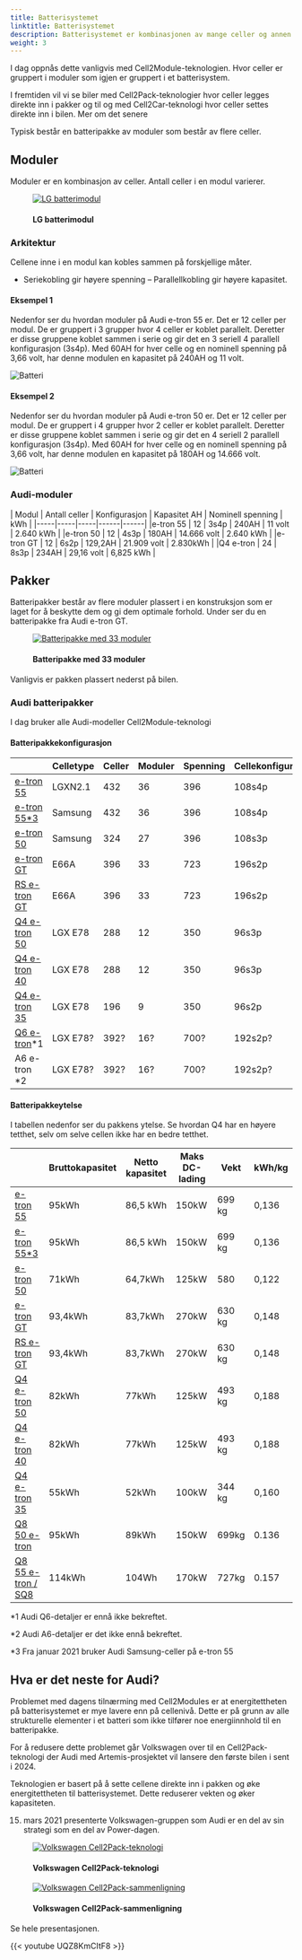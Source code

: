 ```yaml
---
title: Batterisystemet
linktitle: Batterisystemet
description: Batterisystemet er kombinasjonen av mange celler og annen kontrollelektronikk til et komplett batteri for å drive elbilen.
weight: 3
---
```

<!-- markdownlint-disable MD033 -->
I dag oppnås dette vanligvis med Cell2Module-teknologien. Hvor celler er gruppert i moduler som igjen er gruppert i et batterisystem.

I fremtiden vil vi se biler med Cell2Pack-teknologier hvor celler legges direkte inn i pakker og til og med Cell2Car-teknologi hvor celler settes direkte inn i bilen. Mer om det senere

Typisk består en batteripakke av moduler som består av flere celler.

## Moduler

Moduler er en kombinasjon av celler. Antall celler i en modul varierer.

<figure>
    <a href="https://media.electrichasgoneaudi.net/multimedia/technology/battery/batterysystem/module_lg_pouch.jpg">
        <img src="https://media.electrichasgoneaudi.net/multimedia/technology/battery/batterysystem/module_lg_pouch.jpg"
        class="img-fluid" alt="LG batterimodul" title="LG batterimodul">
    </a>
    <figcaption><h4>LG batterimodul</h4></figcaption>
</figure>

### Arkitektur

Cellene inne i en modul kan kobles sammen på forskjellige måter.

- Seriekobling gir høyere spenning
– Parallellkobling gir høyere kapasitet.

#### Eksempel 1

Nedenfor ser du hvordan moduler på Audi e-tron 55 er. Det er 12 celler per modul.
De er gruppert i 3 grupper hvor 4 celler er koblet parallelt. Deretter er disse gruppene koblet sammen i serie og gir det
en 3 seriell 4 parallell konfigurasjon (3s4p). Med 60AH for hver celle og en nominell spenning på 3,66 volt, har denne modulen en kapasitet på 240AH og 11 volt.

![Batteri](/models/e-tron/drivetrain/battery/95kwhconnection.drawio.svg "3s4p-tilkobling")

#### Eksempel 2

Nedenfor ser du hvordan moduler på Audi e-tron 50 er. Det er 12 celler per modul.
De er gruppert i 4 grupper hvor 2 celler er koblet parallelt. Deretter er disse gruppene koblet sammen i serie og gir det
en 4 seriell 2 parallell konfigurasjon (3s4p). Med 60AH for hver celle og en nominell spenning på 3,66 volt, har denne modulen en kapasitet på
180AH og 14.666 volt.

![Batteri](/models/e-tron/drivetrain/battery/71kwhconnection.drawio.svg "4s3p-tilkobling")

### Audi-moduler

| Modul | Antall celler | Konfigurasjon | Kapasitet AH | Nominell spenning | kWh |
|-----|-----|-----|------|------|
|e-tron 55 | 12 | 3s4p | 240AH | 11 volt | 2.640 kWh |
|e-tron 50 | 12 | 4s3p | 180AH | 14.666 volt | 2.640 kWh |
|e-tron GT | 12 | 6s2p | 129,2AH | 21.909 volt | 2.830kWh |
|Q4 e-tron | 24 | 8s3p | 234AH | 29,16 volt | 6,825 kWh |

## Pakker

Batteripakker består av flere moduler plassert i en konstruksjon som er laget for å beskytte dem og
gi dem optimale forhold. Under ser du en batteripakke fra Audi e-tron GT.


<figure>
    <a href="https://media.electrichasgoneaudi.net/multimedia/technology/battery/batterysystem/batterypack_e-tron-gt.jpg">
        <img src="https://media.electrichasgoneaudi.net/multimedia/technology/battery/batterysystem/batterypack_e-tron-gts.jpg"
        class="img-fluid" alt="Batteripakke med 33 moduler" title="Batteripakke med 33 moduler">
    </a>
    <figcaption><h4>Batteripakke med 33 moduler</h4></figcaption>
</figure>

Vanligvis er pakken plassert nederst på bilen.

### Audi batteripakker

I dag bruker alle Audi-modeller Cell2Module-teknologi

#### Batteripakkekonfigurasjon

| | Celletype | Celler | Moduler | Spenning | Cellekonfigurasjon | Bruttotak |
|-----|------|-----|-----|------|-----|-----|
| [e-tron 55](/models/e-tron/drivetrain/battery/#battery-audi-e-tron-55) | LGXN2.1 | 432 | 36 | 396 | 108s4p | 95 kWh |
| [e-tron 55*3](/models/e-tron/drivetrain/battery/#battery-audi-e-tron-55) | Samsung | 432 | 36 | 396 | 108s4p | 95 kWh |
| [e-tron 50](/models/e-tron/drivetrain/battery/#battery-audi-e-tron-50) | Samsung | 324 | 27 | 396 | 108s3p | 71 kWh |
| [e-tron GT](/modeller/e-tron-gt/drivetrain/battery/) | E66A | 396 | 33 | 723 | 196s2p | 93,4 kWh |
| [RS e-tron GT](/modeller/e-tron-gt/drivetrain/battery/) | E66A | 396 | 33 | 723 | 196s2p | 93,4kWh |
| [Q4 e-tron 50](/models/q4-e-tron/drivetrain/battery/#battery-q4-40-e-tron-and-q4-50-e-tron) |LGX E78 | 288 | 12 | 350 |96s3p | 82 kWh |
| [Q4 e-tron 40](/models/q4-e-tron/drivetrain/battery/#battery-q4-40-e-tron-and-q4-50-e-tron) |LGX E78 | 288 | 12 | 350 |96s3p | 82 kWh |
| [Q4 e-tron 35](/models/q4-e-tron/drivetrain/battery/#battery-q4-35) | LGX E78| 196 | 9 | 350 | 96s2p | 55 kWh |
| [Q6 e-tron](/modeller/q6-e-tron/drivetrain/battery/)*1 | LGX E78?| 392? | 16? | 700? | 192s2p? | 110 kWh? |
| A6 e-tron *2 | LGX E78?| 392? | 16? | 700? | 192s2p? | 110 kWh? |

#### Batteripakkeytelse

I tabellen nedenfor ser du pakkens ytelse. Se hvordan Q4 har en høyere tetthet, selv om selve cellen ikke har en bedre tetthet.

| | Bruttokapasitet | Netto kapasitet | Maks DC-lading | Vekt | kWh/kg |
|-----|------|-----|-----|------|-----|
| [e-tron 55](/models/e-tron/drivetrain/battery/#battery-audi-e-tron-55) | 95kWh | 86,5 kWh | 150kW | 699 kg | 0,136 |
| [e-tron 55*3](/models/e-tron/drivetrain/battery/#battery-audi-e-tron-55) | 95kWh | 86,5 kWh | 150kW | 699 kg | 0,136 |
| [e-tron 50](/models/e-tron/drivetrain/battery/#battery-audi-e-tron-50) | 71kWh | 64,7kWh | 125kW | 580 | 0,122 |
| [e-tron GT](/modeller/e-tron-gt/drivetrain/battery/) | 93,4kWh | 83,7kWh | 270kW | 630 kg | 0,148 |
| [RS e-tron GT](/modeller/e-tron-gt/drivetrain/battery/) | 93,4kWh | 83,7kWh | 270kW | 630 kg | 0,148 |
| [Q4 e-tron 50](/models/q4-e-tron/drivetrain/battery/#battery-q4-40-e-tron-and-q4-50-e-tron) | 82kWh | 77kWh | 125kW | 493 kg | 0,188 |
| [Q4 e-tron 40](/models/q4-e-tron/drivetrain/battery/#battery-q4-40-e-tron-and-q4-50-e-tron) | 82kWh | 77kWh | 125kW | 493 kg | 0,188 |
| [Q4 e-tron 35](/models/q4-e-tron/drivetrain/battery/#battery-q4-35) | 55kWh | 52kWh | 100kW | 344 kg | 0,160 |
| [Q8 50 e-tron](/models/q8-e-tron/drivetrain/battery/#battery-audi-e-tron-55) | 95kWh | 89kWh | 150kW | 699kg | 0.136 |
| [Q8 55 e-tron / SQ8](/models/q8-e-tron/drivetrain/battery/#battery-audi-e-tron-55) | 114kWh | 104Wh | 170kW | 727kg | 0.157 |


*1 Audi Q6-detaljer er ennå ikke bekreftet.

*2 Audi A6-detaljer er det ikke ennå bekreftet.

*3 Fra januar 2021 bruker Audi Samsung-celler på e-tron 55

## Hva er det neste for Audi?

Problemet med dagens tilnærming med Cell2Modules er at energitettheten på batterisystemet er mye lavere enn på cellenivå.
Dette er på grunn av alle strukturelle elementer i et batteri som ikke tilfører noe energiinnhold til en batteripakke.

For å redusere dette problemet går Volkswagen over til en Cell2Pack-teknologi der Audi med Artemis-prosjektet vil lansere den første bilen i
sent i 2024.

Teknologien er basert på å sette cellene direkte inn i pakken og øke energitettheten til batterisystemet. Dette reduserer vekten og øker kapasiteten.

15. mars 2021 presenterte Volkswagen-gruppen som Audi er en del av sin strategi som en del av Power-dagen.

<figure>
    <a href="https://media.electrichasgoneaudi.net/multimedia/technology/battery/batterysystem/cell2pack.jpg">
        <img src="https://media.electrichasgoneaudi.net/multimedia/technology/battery/batterysystem/cell2packs.jpg"
        class="img-fluid" alt="Volkswagen Cell2Pack-teknologi" title="Volkswagen Cell2Pack-teknologi">
    </a>
    <figcaption><h4>Volkswagen Cell2Pack-teknologi</h4></figcaption>
</figure>

<figure>
    <a href="https://media.electrichasgoneaudi.net/multimedia/technology/battery/batterysystem/cell2packcomparison.jpg">
        <img src="https://media.electrichasgoneaudi.net/multimedia/technology/battery/batterysystem/cell2packcomparisons.jpg"
        class="img-fluid" alt="Volkswagen Cell2Pack-sammenligning" title="Volkswagen Cell2Pack-sammenligning">
    </a>
    <figcaption><h4>Volkswagen Cell2Pack-sammenligning</h4></figcaption>
</figure>

Se hele presentasjonen.

{{< youtube UQZ8KmCItF8 >}}
